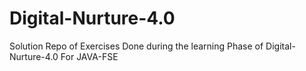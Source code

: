 # Digital-Nurture-4.0
Solution Repo of Exercises Done during the learning Phase of Digital-Nurture-4.0 For JAVA-FSE
